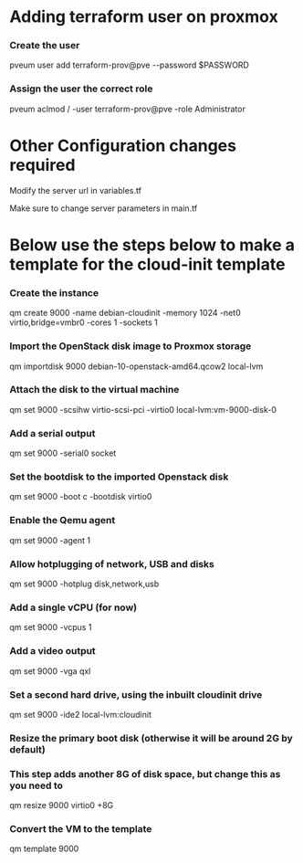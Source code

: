 # Adding terraform user on proxmox 
### Create the user
pveum user add terraform-prov@pve --password $PASSWORD

### Assign the user the correct role
pveum aclmod / -user terraform-prov@pve -role Administrator



# Other Configuration changes required
Modify the server url in variables.tf

Make sure to change server parameters in main.tf



# Below use the steps below to make a template for the cloud-init template
### Create the instance
qm create 9000 -name debian-cloudinit -memory 1024 -net0 virtio,bridge=vmbr0 -cores 1 -sockets 1

### Import the OpenStack disk image to Proxmox storage
qm importdisk 9000 debian-10-openstack-amd64.qcow2 local-lvm

### Attach the disk to the virtual machine
qm set 9000 -scsihw virtio-scsi-pci -virtio0 local-lvm:vm-9000-disk-0

### Add a serial output
qm set 9000 -serial0 socket

### Set the bootdisk to the imported Openstack disk
qm set 9000 -boot c -bootdisk virtio0

### Enable the Qemu agent
qm set 9000 -agent 1

### Allow hotplugging of network, USB and disks
qm set 9000 -hotplug disk,network,usb

### Add a single vCPU (for now)
qm set 9000 -vcpus 1

### Add a video output
qm set 9000 -vga qxl

### Set a second hard drive, using the inbuilt cloudinit drive
qm set 9000 -ide2 local-lvm:cloudinit

### Resize the primary boot disk (otherwise it will be around 2G by default)
### This step adds another 8G of disk space, but change this as you need to
qm resize 9000 virtio0 +8G

### Convert the VM to the template
qm template 9000